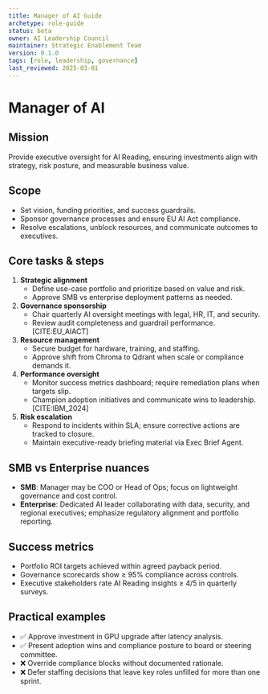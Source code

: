```yaml
---
title: Manager of AI Guide
archetype: role-guide
status: beta
owner: AI Leadership Council
maintainer: Strategic Enablement Team
version: 0.1.0
tags: [role, leadership, governance]
last_reviewed: 2025-03-01
---
```


# Manager of AI

## Mission
Provide executive oversight for AI Reading, ensuring investments align with strategy, risk posture, and measurable business value.

## Scope
- Set vision, funding priorities, and success guardrails.
- Sponsor governance processes and ensure EU AI Act compliance.
- Resolve escalations, unblock resources, and communicate outcomes to executives.

## Core tasks & steps
1. **Strategic alignment**
   - Define use-case portfolio and prioritize based on value and risk.
   - Approve SMB vs enterprise deployment patterns as needed.
2. **Governance sponsorship**
   - Chair quarterly AI oversight meetings with legal, HR, IT, and security.
   - Review audit completeness and guardrail performance. [CITE:EU_AIACT]
3. **Resource management**
   - Secure budget for hardware, training, and staffing.
   - Approve shift from Chroma to Qdrant when scale or compliance demands it.
4. **Performance oversight**
   - Monitor success metrics dashboard; require remediation plans when targets slip.
   - Champion adoption initiatives and communicate wins to leadership. [CITE:IBM_2024]
5. **Risk escalation**
   - Respond to incidents within SLA; ensure corrective actions are tracked to closure.
   - Maintain executive-ready briefing material via Exec Brief Agent.

## SMB vs Enterprise nuances
- **SMB**: Manager may be COO or Head of Ops; focus on lightweight governance and cost control.
- **Enterprise**: Dedicated AI leader collaborating with data, security, and regional executives; emphasize regulatory alignment and portfolio reporting.

## Success metrics
- Portfolio ROI targets achieved within agreed payback period.
- Governance scorecards show ≥ 95% compliance across controls.
- Executive stakeholders rate AI Reading insights ≥ 4/5 in quarterly surveys.

## Practical examples
- ✅ Approve investment in GPU upgrade after latency analysis.
- ✅ Present adoption wins and compliance posture to board or steering committee.
- ❌ Override compliance blocks without documented rationale.
- ❌ Defer staffing decisions that leave key roles unfilled for more than one sprint.

